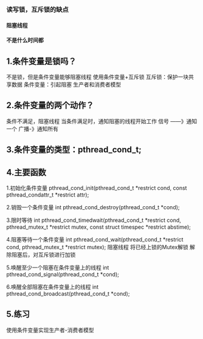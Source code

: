 ### 读写锁，互斥锁的缺点
#### 阻塞线程
#### 不是什么时间都

## 1.条件变量是锁吗？
不是锁，但是条件变量能够阻塞线程
使用条件变量+互斥锁
  互斥锁：保护一块共享数据
  条件变量：引起阻塞
  生产者和消费者模型
## 2.条件变量的两个动作？
  条件不满足，阻塞线程
  当条件满足时，通知阻塞的线程开始工作    信号 ——》通知一个  广播-》通知所有
## 3.条件变量的类型：pthread_cond_t;

## 4.主要函数
1.初始化条件变量
pthread_cond_init(pthread_cond_t *restrict cond, const pthread_condattr_t *restrict attr);

2.销毁一个条件变量
int pthread_cond_destroy(pthread_cond_t *cond);

3.限时等待
int pthread_cond_timedwait(pthread_cond_t *restrict cond,
           pthread_mutex_t *restrict mutex,
           const struct timespec *restrict abstime);

4.阻塞等待一个条件变量
int pthread_cond_wait(pthread_cond_t *restrict cond,
           pthread_mutex_t *restrict mutex);
  阻塞线程
  将已经上锁的Mutex解锁
  解除阻塞后，对互斥锁进行加锁

5.唤醒至少一个阻塞在条件变量上的线程
int pthread_cond_signal(pthread_cond_t *cond);

6.唤醒全部阻塞在条件变量上的线程
int pthread_cond_broadcast(pthread_cond_t *cond);

## 5.练习
使用条件变量实现生产者-消费者模型